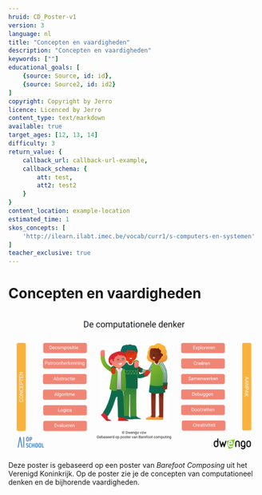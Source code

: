 ```yaml
---
hruid: CD_Poster-v1
version: 3
language: nl
title: "Concepten en vaardigheden"
description: "Concepten en vaardigheden"
keywords: [""]
educational_goals: [
    {source: Source, id: id}, 
    {source: Source2, id: id2}
]
copyright: Copyright by Jerro
licence: Licenced by Jerro
content_type: text/markdown
available: true
target_ages: [12, 13, 14]
difficulty: 3
return_value: {
    callback_url: callback-url-example,
    callback_schema: {
        att: test,
        att2: test2
    }
}
content_location: example-location
estimated_time: 1
skos_concepts: [
    'http://ilearn.ilabt.imec.be/vocab/curr1/s-computers-en-systemen'
]
teacher_exclusive: true
---
```


# Concepten en vaardigheden

![](embed/Poster.png)
  
Deze poster is gebaseerd op een poster van *Barefoot Composing* uit het Verenigd Koninkrijk. Op de poster zie je de concepten van computationeel denken en de bijhorende vaardigheden.